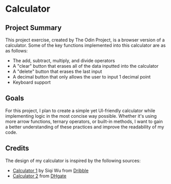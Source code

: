 # Calculator

## Project Summary

This project exercise, created by The Odin Project, is a browser version of a
calculator. Some of the key functions implemented into this calculator are as
as follows:

* The add, subtract, multiply, and divide operators
* A "clear" button that erases all of the data inputted into the calculator
* A "delete" button that erases the last input
* A decimal button that only allows the user to input 1 decimal point
* Keyboard support

## Goals

For this project, I plan to create a simple yet UI-friendly calculator while
implementing logic in the most concise way possible. Whether it's using more
arrow functions, ternary operators, or built-in methods, I want to gain a
better understanding of these practices and improve the readability of my code.

## Credits

The design of my calculator is inspired by the following sources:

* [Calculator 1](https://dribbble.com/shots/10780575-Calculator-and-neomorphism) by Siqi Wu from [Dribble](https://dribbble.com/)
* [Calculator 2](https://www.dhgate.com/product/calculator-goddess-cute-mini-large-screen/720775085.html) from [DHgate](https://www.dhgate.com/?dspm=pcen.pd.logo.1.reT9DEPFAsKlvsxhz30O&resource_id=)